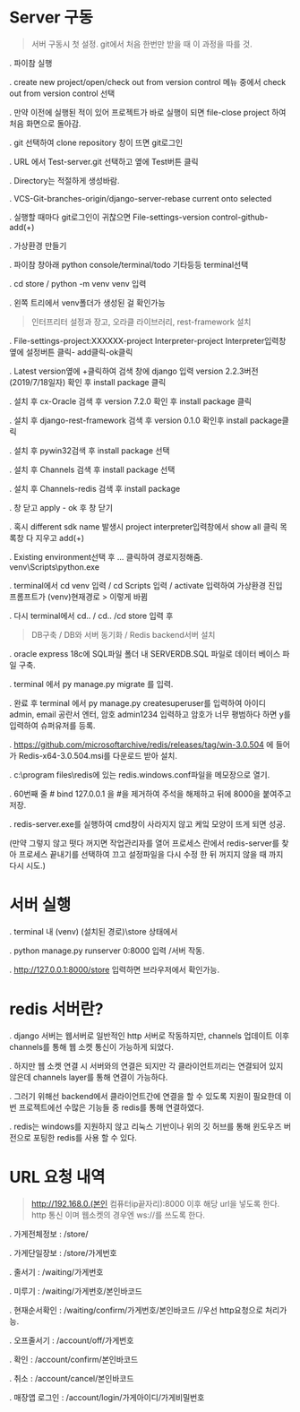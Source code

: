 # Server 구동


> 서버 구동시 첫 설정.  git에서 처음 한번만 받을 때 이 과정을 따를 것.

 . 파이참 실행 
 
 . create new project/open/check out from version control 메뉴 중에서 check out from version control 선택
 
 . 만약 이전에 실행된 적이 있어 프로젝트가 바로 실행이 되면 file-close project 하여 처음 화면으로 돌아감.
 
 . git 선택하여 clone repository 창이 뜨면 git로그인 
 
 . URL 에서 Test-server.git 선택하고 옆에 Test버튼 클릭
 
 . Directory는 적절하게 생성바람.
 
 . VCS-Git-branches-origin/django-server-rebase current onto selected
 
 . 실행할 때마다 git로그인이 귀찮으면 File-settings-version control-github-add(+)
 
 . 가상환경 만들기
 
 . 파이참 창아래 python console/terminal/todo 기타등등 terminal선택
 
 . cd store / python -m venv venv 입력
 
 . 왼쪽 트리에서 venv폴더가 생성된 걸 확인가능
 
> 인터프리터 설정과 장고, 오라클 라이브러리, rest-framework 설치
 
 . File-settings-project:XXXXXX-project Interpreter-project Interpreter입력창 옆에 설정버튼 클릭- add클릭-ok클릭
 
 . Latest version옆에 +클릭하여 검색 창에 django 입력 version 2.2.3버전(2019/7/18일자) 확인 후 install package 클릭
 
 . 설치 후 cx-Oracle 검색 후 version 7.2.0 확인 후 install package 클릭
 
 . 설치 후 django-rest-framework 검색 후 version 0.1.0 확인후 install package클릭
 
 . 설치 후 pywin32검색 후 install package 선택
 
 . 설치 후 Channels 검색 후 install package 선택
 
 . 설치 후 Channels-redis 검색 후 install package 
 
 . 창 닫고 apply - ok 후 창 닫기
 
 . 혹시 different sdk name 발생시 project interpreter입력창에서 show all 클릭 목록창 다 지우고 add(+)
 
 . Existing environment선택 후 ... 클릭하여 경로지정해줌. venv\Scripts\python.exe
 
 . terminal에서 cd venv 입력 / cd Scripts 입력 / activate 입력하여 가상환경 진입 프롬프트가 (venv)현재경로 > 이렇게 바뀜
 
 . 다시 terminal에서 cd.. / cd.. /cd store 입력 후 
 
 > DB구축 / DB와 서버 동기화 / Redis backend서버 설치
 
 . oracle express 18c에 SQL파일 폴더 내 SERVERDB.SQL 파일로 데이터 베이스 파일 구축.
 
 . terminal 에서 py manage.py migrate 를 입력.
 
 . 완료 후 terminal 에서 py manage.py createsuperuser를 입력하여 아이디 admin, email 공란서 엔터, 암호 admin1234 입력하고 암호가 너무 평범하다 하면 y를 입력하여 슈퍼유저를 등록.
	 
 . https://github.com/microsoftarchive/redis/releases/tag/win-3.0.504 에 들어가 Redis-x64-3.0.504.msi를 다운로드 받아 설치.
 
 . c:\program files\redis에 있는 redis.windows.conf파일을 메모장으로 열기.
 
 . 60번째 줄 # bind 127.0.0.1 을 #을 제거하여 주석을 해제하고 뒤에 8000을 붙여주고 저장.
 
 . redis-server.exe를 실행하여 cmd창이 사라지지 않고 케잌 모양이 뜨게 되면 성공.
 
   (만약 그렇지 않고 떳다 꺼지면 작업관리자를 열어 프로세스 란에서 redis-server를 찾아 프로세스 끝내기를 선택하여 끄고 설정파일을 다시 수정 한 뒤 꺼지지 않을 때 까지 다시 시도.)
   
# 서버 실행
	 
 . terminal 내 (venv) (설치된 경로)\store 상태에서
 
 . python manage.py runserver 0:8000 입력 /서버 작동.
 
 . http://127.0.0.1:8000/store 입력하면 브라우저에서 확인가능.
 
# redis 서버란?

 . django 서버는 웹서버로 일반적인 http 서버로 작동하지만, channels 업데이트 이후 channels를 통해 웹 소켓 통신이 가능하게 되었다.
 
 . 하지만 웹 소켓 연결 시 서버와의 연결은 되지만 각 클라이언트끼리는 연결되어 있지 않은데 channels layer를 통해 연결이 가능하다.
 
 . 그러기 위해선 backend에서 클라이언트간에 연결을 할 수 있도록 지원이 필요한데 이번 프로젝트에선 수많은 기능들 중 redis를 통해 연결하였다.
 
 . redis는 windows를 지원하지 않고 리눅스 기반이나 위의 깃 허브를 통해 윈도우즈 버전으로 포팅한 redis를 사용 할 수 있다. 
 

# URL 요청 내역

 > http://192.168.0.(본인 컴퓨터ip끝자리):8000 이후 해당 url을 넣도록 한다.
 > http 통신 이며 웹소켓의 경우엔 ws://를 쓰도록 한다.

 . 가게전체정보 : /store/
 
 . 가게단일장보 : /store/가게번호
 
 . 줄서기	: /waiting/가게번호
 
 . 미루기	: /waiting/가게번호/본인바코드
 
 . 현재순서확인	: /waiting/confirm/가게번호/본인바코드	//우선 http요청으로 처리가능.
 
 . 오프줄서기	: /account/off/가게번호
 
 . 확인		: /account/confirm/본인바코드
 
 . 취소		: /account/cancel/본인바코드
 
 . 매장앱 로그인 : /account/login/가게아이디/가게비밀번호


